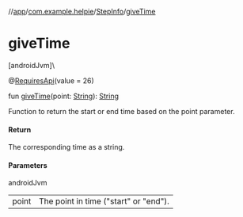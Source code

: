 //[app](../../../index.md)/[com.example.helpie](../index.md)/[StepInfo](index.md)/[giveTime](give-time.md)

# giveTime

[androidJvm]\

@[RequiresApi](https://developer.android.com/reference/kotlin/androidx/annotation/RequiresApi.html)(value = 26)

fun [giveTime](give-time.md)(point: [String](https://kotlinlang.org/api/latest/jvm/stdlib/kotlin/-string/index.html)): [String](https://kotlinlang.org/api/latest/jvm/stdlib/kotlin/-string/index.html)

Function to return the start or end time based on the point parameter.

#### Return

The corresponding time as a string.

#### Parameters

androidJvm

| | |
|---|---|
| point | The point in time (&quot;start&quot; or &quot;end&quot;). |
